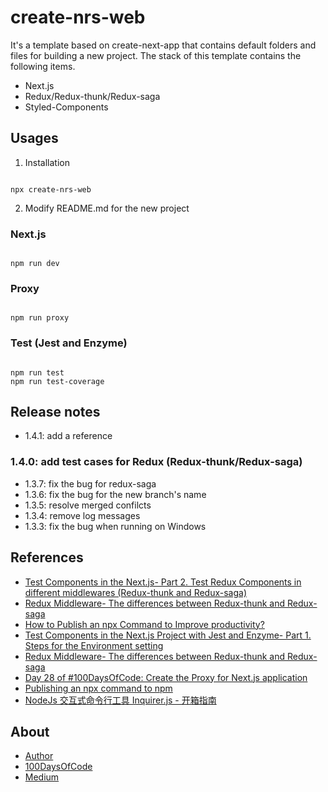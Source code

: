 # create-nrs-web
It's a template based on create-next-app that contains default folders and files for building a new project.
The stack of this template contains the following items.
* Next.js
* Redux/Redux-thunk/Redux-saga
* Styled-Components

## Usages
1. Installation

```

npx create-nrs-web

```

2. Modify README.md for the new project

### Next.js

```

npm run dev

```

### Proxy

```

npm run proxy

```

### Test (Jest and Enzyme)

```

npm run test
npm run test-coverage

```

## Release notes
* 1.4.1: add a reference
### 1.4.0: add test cases for Redux (Redux-thunk/Redux-saga)
* 1.3.7: fix the bug for redux-saga
* 1.3.6: fix the bug for the new branch's name
* 1.3.5: resolve merged confilcts
* 1.3.4: remove log messages
* 1.3.3: fix the bug when running on Windows

## References
* [Test Components in the Next.js- Part 2. Test Redux Components in different middlewares (Redux-thunk and Redux-saga)](https://medium.com/a-layman/test-components-in-the-next-js-part-2-test-redux-components-in-different-middlewares-49af5b0be7fd)
* [Redux Middleware- The differences between Redux-thunk and Redux-saga](https://medium.com/a-layman/redux-middleware-the-differences-between-redux-think-and-redux-saga-1e226f5a772a)
* [How to Publish an npx Command to Improve productivity?](https://medium.com/a-layman/how-to-publish-an-npx-command-to-improve-the-productivity-23c6480c176)
* [Test Components in the Next.js Project with Jest and Enzyme- Part 1. Steps for the Environment setting](https://medium.com/a-layman/test-components-in-the-next-js-7f4bc5fbaa92)
* [Redux Middleware- The differences between Redux-thunk and Redux-saga](https://medium.com/a-layman/redux-middleware-the-differences-between-redux-think-and-redux-saga-1e226f5a772a)
* [Day 28 of #100DaysOfCode: Create the Proxy for Next.js application](https://dev.to/jenhsuan/day-28-of-100daysofcode-create-the-proxy-for-next-js-application-28g7)
* [Publishing an npx command to npm](http://www.sheshbabu.com/posts/publishing-npx-command-to-npm/)
* [NodeJs 交互式命令行工具 Inquirer.js - 开箱指南](https://juejin.cn/post/6844903480700698638)


## About
* [Author](https://jenhsuan.github.io/ALayman/profile.html)
* [100DaysOfCode](https://dev.to/jenhsuan)
* [Medium](https://medium.com/a-layman)


